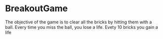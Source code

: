 # BreakoutGame
The objective of the game is to clear all the bricks by hitting them
with a ball. Every time you miss the ball, you lose a life. Evety 10
bricks you gain a life
